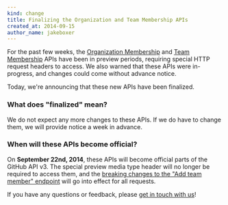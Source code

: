 ```yaml
---
kind: change
title: Finalizing the Organization and Team Membership APIs
created_at: 2014-09-15
author_name: jakeboxer
---
```


For the past few weeks, the [Organization Membership][org-membership-api] and [Team Membership][team-membership-api] APIs have been in preview periods, requiring special HTTP request headers to access. We also warned that these APIs were in-progress, and changes could come without advance notice.

Today, we're announcing that these new APIs have been finalized.

### What does "finalized" mean?

We do not expect any more changes to these APIs. If we do have to change them, we will provide notice a week in advance.

### When will these APIs become official?

On **September 22nd, 2014**, these APIs will become official parts of the GitHub API v3. The special preview media type header will no longer be required to access them, and the [breaking changes to the "Add team member" endpoint][add-team-member] will go into effect for all requests.

If you have any questions or feedback, please [get in touch with us][contact]!

[contact]: https://github.com/contact?form[subject]=Organization+and+Team+Membership+APIs
[org-membership-api]: /changes/2014-08-28-accepting-organization-invitations-from-the-api/
[team-membership-api]: /changes/2014-08-05-team-memberships-api/
[add-team-member]: /v3/orgs/teams/#add-team-member
